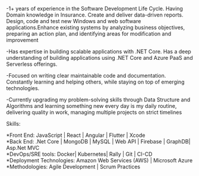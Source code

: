 -1+ years of experience in the Software Development Life Cycle. Having Domain knowledge in Insurance. Create and deliver data-driven reports. Design, code and test new Windows and web software applications.Enhance existing systems by analyzing business objectives, preparing an action plan, and identifying areas for modification and improvement

-Has expertise in building scalable applications with .NET Core. Has a deep understanding of building applications using .NET Core and Azure PaaS and Serverless offerings.

-Focused on writing clear maintainable code and documentation. Constantly learning and helping others, while staying on top of emerging technologies.


-Currently upgrading my problem-solving skills through Data Structure and Algorithms and learning something new every day is my daily routine, delivering quality in work, managing multiple projects on strict timelines


Skills:

*Front End: JavaScript | React | Angular | Flutter | Xcode <br />
*Back End: .Net Core | MongoDB | MySQL | Web API | Firebase | GraphDB| Asp.Net MVC <br />
*DevOps/SRE tools: Docker| Kubernetes| Rally | Git | CI-CD <br />
*Deployment Technologies: Amazon Web Services (AWS) | Microsoft Azure <br />
*Methodologies: Agile Development | Scrum Practices <br />
